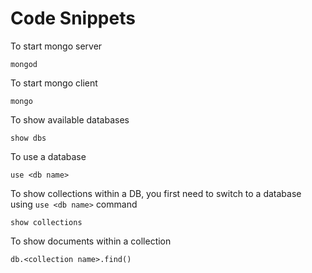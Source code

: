 # Code Snippets

To start mongo server

```
mongod
```

To start mongo client

```
mongo
```

To show available databases

```
show dbs
```

To use a database

```
use <db name>
```

To show collections within a DB, you first need to switch to a database using `use <db name>` command

```
show collections
```

To show documents within a collection

```
db.<collection name>.find()
```
